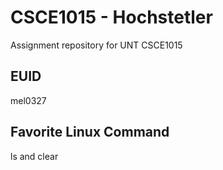 # CSCE1015 - Hochstetler
Assignment repository for UNT CSCE1015
## EUID
mel0327
## Favorite Linux Command
ls and clear
